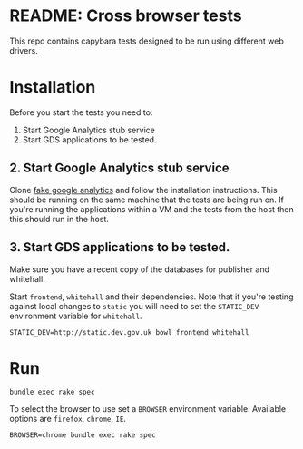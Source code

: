 # README: Cross browser tests

This repo contains capybara tests designed to be run using different web drivers.

# Installation

Before you start the tests you need to:
  1. Start Google Analytics stub service
  2. Start GDS applications to be tested.

## 2. Start Google Analytics stub service

Clone [fake google analytics](https://github.com/alphagov/fake_google_analytics) and follow the installation instructions.
This should be running on the same machine that the tests are being run on. If you're running the applications within
a VM and the tests from the host then this should run in the host.

## 3. Start GDS applications to be tested.

Make sure you have a recent copy of the databases for publisher and whitehall.

Start `frontend`, `whitehall` and their dependencies. Note that if you're testing against local changes to `static`
you will need to set the `STATIC_DEV` environment variable for `whitehall`.

```
STATIC_DEV=http://static.dev.gov.uk bowl frontend whitehall
```

# Run

`bundle exec rake spec`

To select the browser to use set a `BROWSER` environment variable. Available options are `firefox`, `chrome`, `IE`.

`BROWSER=chrome bundle exec rake spec`

